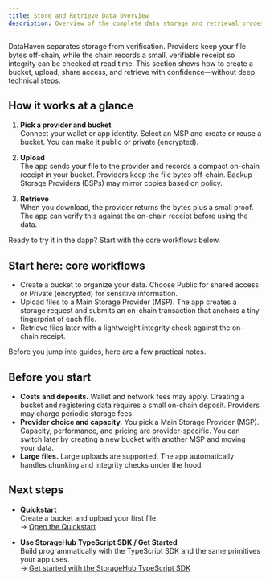 ```yaml
---
title: Store and Retrieve Data Overview
description: Overview of the complete data storage and retrieval process in DataHaven, from bucket creation to verification and file access.
---
```


DataHaven separates storage from verification. Providers keep your file bytes off-chain, while the chain records a small, verifiable receipt so integrity can be checked at read time. This section shows how to create a bucket, upload, share access, and retrieve with confidence—without deep technical steps.

## How it works at a glance

1. **Pick a provider and bucket**  
   Connect your wallet or app identity. Select an MSP and create or reuse a bucket. You can make it public or private (encrypted).

2. **Upload**  
   The app sends your file to the provider and records a compact on-chain receipt in your bucket. Providers keep the file bytes off-chain. Backup Storage Providers (BSPs) may mirror copies based on policy.

3. **Retrieve**  
   When you download, the provider returns the bytes plus a small proof. The app can verify this against the on-chain receipt before using the data.

Ready to try it in the dapp? Start with the core workflows below.

## Start here: core workflows

- Create a bucket to organize your data. Choose Public for shared access or Private (encrypted) for sensitive information.
- Upload files to a Main Storage Provider (MSP). The app creates a storage request and submits an on-chain transaction that anchors a tiny fingerprint of each file.
- Retrieve files later with a lightweight integrity check against the on-chain receipt.

Before you jump into guides, here are a few practical notes.

## Before you start

- **Costs and deposits.** Wallet and network fees may apply. Creating a bucket and registering data requires a small on-chain deposit. Providers may charge periodic storage fees.
- **Provider choice and capacity.** You pick a Main Storage Provider (MSP). Capacity, performance, and pricing are provider-specific. You can switch later by creating a new bucket with another MSP and moving your data.
- **Large files.** Large uploads are supported. The app automatically handles chunking and integrity checks under the hood.


## Next steps

- **Quickstart**  
  Create a bucket and upload your first file.  
  → [Open the Quickstart](/store-and-retrieve-data/quickstart)

- **Use StorageHub TypeScript SDK / Get Started**  
  Build programmatically with the TypeScript SDK and the same primitives your app uses.  
  → [Get started with the StorageHub TypeScript SDK](/store-and-retrieve-data/use-storagehub-sdk/get-started)